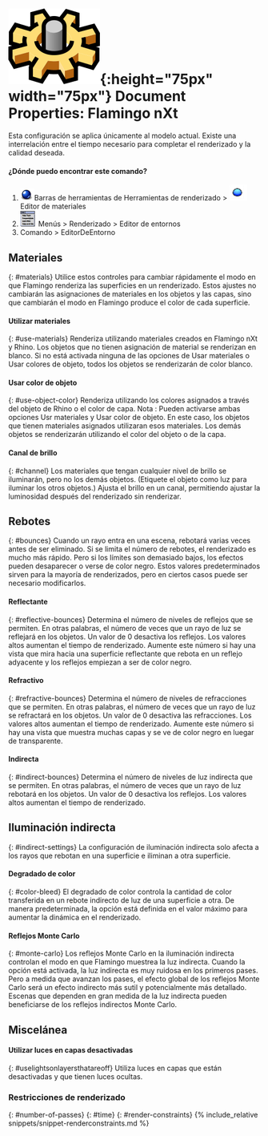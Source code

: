 ---
---


# ![images/options.svg](images/options.svg){:height="75px" width="75px"} Document Properties: Flamingo nXt
Esta configuración se aplica únicamente al modelo actual. Existe una interrelación entre el tiempo necesario para completar el renderizado y la calidad deseada.

#### ¿Dónde puedo encontrar este comando?
<!-- These locations are not correct.  They need to be updated. -->

 1. ![images/icon-render.png](images/icon-render.png)Barras de herramientas de Herramientas de renderizado > ![images/environments.png](images/environments.png) Editor de materiales
 1. ![images/menuicon.png](images/menuicon.png)Menús > Renderizado > Editor de entornos
 1. Comando > EditorDeEntorno

## Materiales
{: #materials}
Utilice estos controles para cambiar rápidamente el modo en que Flamingo renderiza las superficies en un renderizado.  Estos ajustes no cambiarán las asignaciones de materiales en los objetos y las capas, sino que cambiarán el modo en Flamingo produce el color de cada superficie.

#### Utilizar materiales
{: #use-materials}
Renderiza utilizando materiales creados en Flamingo nXt y Rhino. Los objetos que no tienen asignación de material se renderizan en blanco. Si no está activada ninguna de las opciones de Usar materiales o Usar colores de objeto, todos los objetos se renderizarán de color blanco.

#### Usar color de objeto
{: #use-object-color}
Renderiza utilizando los colores asignados a través del objeto de Rhino o el color de capa. Nota : Pueden activarse ambas opciones Usr materiales y Usar color de objeto. En este caso, los objetos que tienen materiales asignados utilizaran esos materiales. Los demás objetos se renderizarán utilizando el color del objeto o de la capa.

#### Canal de brillo
{: #channel}
Los materiales que tengan cualquier nivel de brillo se iluminarán, pero no los demás objetos. (Etiquete el objeto como luz para iluminar los otros objetos.)  Ajusta el brillo en un canal, permitiendo ajustar la luminosidad después del renderizado sin renderizar.

## Rebotes
{: #bounces}
Cuando un rayo entra en una escena, rebotará varias veces antes de ser eliminado.  Si se limita el número de rebotes, el renderizado es mucho más rápido. Pero si los límites son demasiado bajos, los efectos pueden desaparecer o verse de color negro. Estos valores predeterminados sirven para la mayoría de renderizados, pero en ciertos casos puede ser necesario modificarlos. 

#### Reflectante
{: #reflective-bounces}
Determina el número de niveles de reflejos que se permiten. En otras palabras, el número de veces que un rayo de luz se reflejará en los objetos. Un valor de 0 desactiva los reflejos. Los valores altos aumentan el tiempo de renderizado. Aumente este número si hay una vista que mira hacia una superficie reflectante que rebota en un reflejo adyacente y los reflejos empiezan a ser de color negro.

#### Refractivo
{: #refractive-bounces}
Determina el número de niveles de refracciones que se permiten. En otras palabras, el número de veces que un rayo de luz se refractará en los objetos. Un valor de 0 desactiva las refracciones. Los valores altos aumentan el tiempo de renderizado. Aumente este número si hay una vista que muestra muchas capas y se ve de color negro en luegar de transparente.

#### Indirecta
{: #indirect-bounces}
Determina el número de niveles de luz indirecta que se permiten. En otras palabras, el número de veces que un rayo de luz rebotará en los objetos. Un valor de 0 desactiva los reflejos. Los valores altos aumentan el tiempo de renderizado.

## Iluminación indirecta
{: #indirect-settings}
La configuración de iluminación indirecta solo afecta a los rayos que rebotan en una superficie e iliminan a otra superficie.

#### Degradado de color
{: #color-bleed}
El degradado de color controla la cantidad de color transferida en un rebote indirecto de luz de una superficie a otra.  De manera predeterminada, la opción está definida en el valor máximo para aumentar la dinámica en el renderizado.  

#### Reflejos Monte Carlo
{: #monte-carlo}
Los reflejos Monte Carlo en la iluminación indirecta controlan el modo en que Flamingo muestrea la luz indirecta. Cuando la opción está activada, la luz indirecta es muy ruidosa en los primeros pases.  Pero a medida que avanzan los pases, el efecto global de los reflejos Monte Carlo será un efecto indirecto más sutil y potencialmente más detallado. Escenas que dependen en gran medida de la luz indirecta pueden beneficiarse de los reflejos indirectos Monte Carlo.

## Miscelánea

#### Utilizar luces en capas desactivadas
{: #uselightsonlayersthatareoff}
Utiliza luces en capas que están desactivadas y que tienen luces ocultas.

### Restricciones de renderizado
{: #number-of-passes}
{: #time}
{: #render-constraints}
{% include_relative snippets/snippet-renderconstraints.md %}